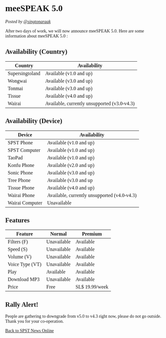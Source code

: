 <style> @font-face { font-family: chirp; src: url(gt-america.ttf); } * { font-family: chirp; } </style>

# meeSPEAK 5.0
*Posted by [@singtonaraak](user.singtonaraak.md)*

After two days of work, we will now announce meeSPEAK 5.0. Here are some information about meeSPEAK 5.0 :

## Availability (Country)
|Country|Availability|
|-|-|
|Supersingtoland|Available (v1.0 and up)|
|Wongwai|Available (v3.0 and up)|
|Tonmai|Available (v3.0 and up)|
|Tissue|Available (v4.0 and up)|
|Wairai|Available, currently unsupported (v3.0-v4.3)|

## Availability (Device)
|Device|Availability|
|-|-|
|SPST Phone|Available (v1.0 and up)|
|SPST Computer|Available (v1.0 and up)|
|TaoPad|Available (v1.0 and up)
|Konfu Phone|Available (v2.0 and up)|
|Sonic Phone|Available (v3.0 and up)|
|Tree Phone|Available (v3.0 and up|
|Tissue Phone|Available (v4.0 and up)|
|Wairai Phone|Available, currently unsupported (v4.0-v4.3)|
|Wairai Computer|Unavailable|

## Features
|Feature|Normal|Premium|
|-|-|-|
|Filters (F)|Unavailable|Available|
|Speed (S)|Unavailable|Available|
|Volume (V)|Unavailable|Available|
|Voice Type (VT)|Unavailable|Available|
|Play|Available|Available|
|Download MP3|Unavailable|Available|
|Price|Free|SL$ 19.99/week|

## Rally Alert!
People are gathering to downgrade from v5.0 to v4.3 right now, please do not go outside. Thank you for your co-operation.

[Back to SPST News Online](/)
